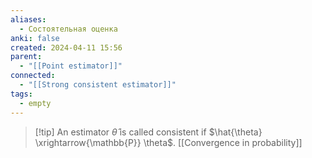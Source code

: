 ```yaml
---
aliases:
  - Состоятельная оценка
anki: false
created: 2024-04-11 15:56
parent:
  - "[[Point estimator]]"
connected:
  - "[[Strong consistent estimator]]"
tags:
  - empty
---
```


> [!tip] An estimator $\hat{\theta}$ is called consistent if
$\hat{\theta} \xrightarrow{\mathbb{P}} \theta$. [[Convergence in probability]]